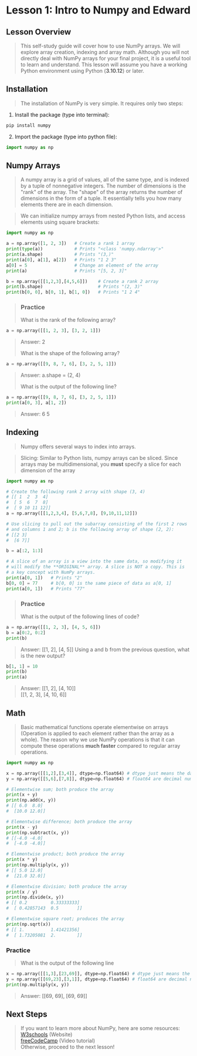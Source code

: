 # Lesson 1: Intro to Numpy and Edward

## Lesson Overview

> This self-study guide will cover how to use NumPy arrays. We will explore array creation, indexing and array math. Although you will not directly deal with NumPy arrays for your final project, it is a useful tool to learn and understand. This lesson will assume you have a working Python environment using Python (**3.10.12**) or later.

## Installation

> The installation of NumPy is very simple. It requires only two steps:  
> 
1. Install the package (type into terminal):
```bash
pip install numpy 
```
2. Import the package (type into python file):
```python
import numpy as np
```

## Numpy Arrays
> A numpy array is a grid of values, all of the same type, and is indexed by a tuple of nonnegative integers. The number of dimensions is the "rank" of the array. The "shape" of the array returns the number of dimensions in the form of a tuple. It essentially tells you how many elements there are in each dimension.

> We can initialize numpy arrays from nested Python lists, and access elements using square brackets:
```python
import numpy as np

a = np.array([1, 2, 3])   # Create a rank 1 array
print(type(a))            # Prints "<class 'numpy.ndarray'>"
print(a.shape)            # Prints "(3,)"
print(a[0], a[1], a[2])   # Prints "1 2 3"
a[0] = 5                  # Change an element of the array
print(a)                  # Prints "[5, 2, 3]"

b = np.array([[1,2,3],[4,5,6]])    # Create a rank 2 array
print(b.shape)                     # Prints "(2, 3)"
print(b[0, 0], b[0, 1], b[1, 0])   # Prints "1 2 4"
```

> ### Practice
> What is the rank of the following array?
```python
a = np.array([[1, 2, 3], [3, 2, 1]])
```
> Answer: 2    
> 
> What is the shape of the following array?
```python
a = np.array([[9, 8, 7, 6], [3, 2, 5, 1]])
```
> Answer: a.shape = (2, 4)
>
> What is the output of the following line?
```python
a = np.array([[9, 8, 7, 6], [3, 2, 5, 1]])
print(a[0, 3], a[1, 2])
```
> Answer: 6 5
## Indexing
> Numpy offers several ways to index into arrays.

> Slicing: Similar to Python lists, numpy arrays can be sliced. Since arrays may be multidimensional, you **must** specify a slice for each dimension of the array
> 
```python
import numpy as np

# Create the following rank 2 array with shape (3, 4)
# [[ 1  2  3  4]
#  [ 5  6  7  8]
#  [ 9 10 11 12]]
a = np.array([[1,2,3,4], [5,6,7,8], [9,10,11,12]])

# Use slicing to pull out the subarray consisting of the first 2 rows
# and columns 1 and 2; b is the following array of shape (2, 2):
# [[2 3]
#  [6 7]]

b = a[:2, 1:3]  

# A slice of an array is a view into the same data, so modifying it
# will modify the **ORIGINAL** array. A slice is NOT a copy. This is
# a key concept with NumPy arrays.
print(a[0, 1])   # Prints "2"
b[0, 0] = 77     # b[0, 0] is the same piece of data as a[0, 1]
print(a[0, 1])   # Prints "77"
```
> ### Practice
> What is the output of the following lines of code?
```python
a = np.array([[1, 2, 3], [4, 5, 6]])
b = a[0:2, 0:2]
print(b)
```
> Answer: [[1, 2], [4, 5]]
> Using a and b from the previous question, what is the new output?
```python
b[1, 1] = 10
print(b)
print(a)
```
> Answer: [[1, 2], [4, 10]]  
>         [[1, 2, 3], [4, 10, 6]]
## Math
> Basic mathematical functions operate elementwise on arrays (Operation is applied to each element rather than the array as a whole). The reason why we use NumPy operations is that it can compute these operations **much faster** compared to regular array operations.
```python
import numpy as np

x = np.array([[1,2],[3,4]], dtype=np.float64) # dtype just means the datatype
y = np.array([[5,6],[7,8]], dtype=np.float64) # float64 are decimal numbers

# Elementwise sum; both produce the array
print(x + y)
print(np.add(x, y))
# [[ 6.0  8.0]
#  [10.0 12.0]]

# Elementwise difference; both produce the array
print(x - y)
print(np.subtract(x, y))
# [[-4.0 -4.0]
#  [-4.0 -4.0]]

# Elementwise product; both produce the array
print(x * y)
print(np.multiply(x, y))
# [[ 5.0 12.0]
#  [21.0 32.0]]

# Elementwise division; both produce the array
print(x / y)
print(np.divide(x, y))
# [[ 0.2         0.33333333]
#  [ 0.42857143  0.5       ]]

# Elementwise square root; produces the array
print(np.sqrt(x))
# [[ 1.          1.41421356]
#  [ 1.73205081  2.        ]]
```
### Practice
> What is the output of the following line
```python
x = np.array([[1,3],[23,69]], dtype=np.float64) # dtype just means the datatype
y = np.array([[69,23],[3,1]], dtype=np.float64) # float64 are decimal numbers
print(np.multiply(x, y))
```
> Answer: [[69, 69], [69, 69]]
## Next Steps
> If you want to learn more about NumPy, here are some resources:  
[W3schools](https://www.w3schools.com/python/numpy/default.asp) (Website)  
[freeCodeCamp](https://www.youtube.com/watch?v=QUT1VHiLmmI) (Video tutorial)  
> Otherwise, proceed to the next lesson!